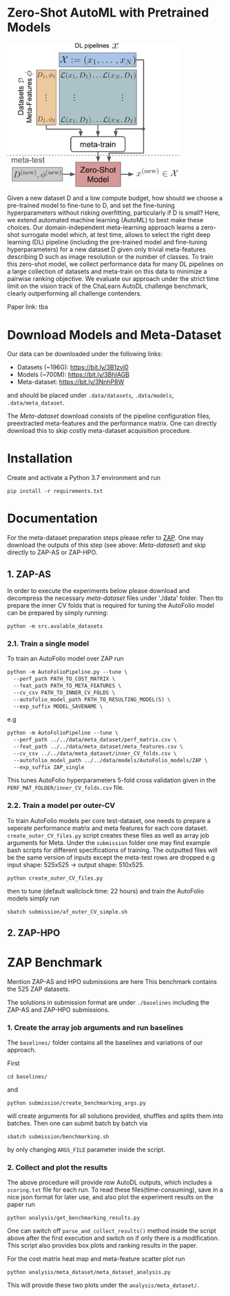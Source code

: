 # Zero-Shot AutoML with Pretrained Models
<img src="https://raw.githubusercontent.com/automl/zero-shot-automl-with-pretrained-models/master/overview.png" width="400"/>

Given a new dataset D and a low compute budget, how should we choose a pre-trained model to fine-tune to D, and set the fine-tuning hyperparameters without risking overfitting, particularly if D is small? Here, we extend automated machine learning (AutoML) to best make these choices. Our domain-independent meta-learning approach learns a zero-shot surrogate model which, at test time, allows to select the right deep learning (DL) pipeline (including the pre-trained model and fine-tuning hyperparameters) for a new dataset D given only trivial meta-features describing D such as image resolution or the number of classes. To train this zero-shot model, we collect performance data for many DL pipelines on a large collection of datasets and meta-train on this data to minimize a pairwise ranking objective. We evaluate our approach under the strict time limit on the vision track of the ChaLearn AutoDL challenge benchmark, clearly outperforming all challenge contenders.

Paper link: tba

# Download Models and Meta-Dataset
Our data can be downloaded under the following links:
* Datasets (~196G): https://bit.ly/3B1zvl0
* Models (~700M): https://bit.ly/3BhIAGB
* Meta-dataset: https://bit.ly/3NnhP8W 

and should be placed under `.data/datasets`, `.data/models`, `.data/meta_dataset`. 

The *Meta-dataset* download consists of the pipeline configuration files, preextracted meta-features and the performance matrix. One can directly download this to skip costly meta-dataset acquisition procedure.

# Installation

Create and activate a Python 3.7 environment and run

```
pip install -r requirements.txt
```

# Documentation

For the meta-dataset preparation steps please refer to [ZAP](src/ZAP/README.md). One may download the outputs of this step (see above: *Meta-dataset*) and skip directly to ZAP-AS or ZAP-HPO.

## 1. ZAP-AS

In order to execute the experiments below please download and decompress the necessary *meta-dataset* files under './data' folder. Then tto prepare the inner CV folds that is required for tuning the AutoFolio model can be prepared by simply running:

```
python -m src.avalable_datasets
```

### 2.1. Train a single model

To train an AutoFolio model over ZAP run

```
python -m AutoFolioPipeline.py --tune \
  --perf_path PATH_TO_COST_MATRIX \
  --feat_path PATH_TO_META_FEATURES \
  --cv_csv PATH_TO_INNER_CV_FOLDS \
  --autofolio_model_path PATH_TO_RESULTING_MODEL(S) \
  --exp_suffix MODEL_SAVENAME \
```

e.g

```
python -m AutoFolioPipeline --tune \
  --perf_path ../../data/meta_dataset/perf_matrix.csv \
  --feat_path ../../data/meta_dataset/meta_features.csv \
  --cv_csv ../../data/meta_dataset/inner_CV_folds.csv \
  --autofolio_model_path ../../data/models/AutoFolio_models/ZAP \
  --exp_suffix ZAP_single
```

This tunes AutoFolio hyperparameters 5-fold cross validation given in the `PERF_MAT_FOLDER/inner_CV_folds.csv` file.

### 2.2. Train a model per outer-CV

To train AutoFolio models per core test-dataset, one needs to prepare a seperate performance matrix and meta features for each core dataset. `create_outer_CV_files.py` script creates these files as well as array job arguments for Meta. Under the `submission` folder one may find example bash scripts for different specifications of training. The outputted files will be the same version of inputs except the meta-test rows are dropped e.g input shape: 525x525 -> output shape: 510x525.

```
python create_outer_CV_files.py
```

then to tune (default wallclock time: 22 hours) and train the AutoFolio models simply run

```
sbatch submission/af_outer_CV_simple.sh
```

## 2. ZAP-HPO

# ZAP Benchmark

Mention ZAP-AS and HPO submissions are here 
This benchmark contains the 525 ZAP datasets. 

The solutions in submission format are under `./baselines` including the ZAP-AS and ZAP-HPO submissions.

### 1. Create the array job arguments and run baselines

The `baselines/` folder contains all the baselines and variations of our approach.

First

```
cd baselines/
```

and

```
python submission/create_benchmarking_args.py
```

will create arguments for all solutions provided, shuffles and splits them into batches. Then one can submit batch by batch via

```
sbatch submission/benchmarking.sh
```

by only changing `ARGS_FILE` parameter inside the script.

### 2. Collect and plot the results

The above procedure will provide *raw* AutoDL outputs, which includes a `scoring.txt` file for each run. To read these files(time-consuming), save in a nice json format for later use, and also plot the experiment results on the paper run 

```
python analysis/get_benchmarking_results.py
```

One can switch off `parse_and_collect_results()` method inside the script above after the first execution and switch on if only there is a modification. This script also provides box plots and ranking results in the paper.

For the cost matrix heat map and meta-feature scatter plot run

```
python analysis/meta_dataset/meta_dataset_analysis.py
```

This will provide these two plots under the `analysis/meta_dataset/`.
